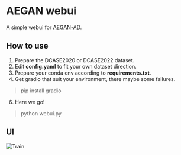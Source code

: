 # AEGAN webui
A simple webui for [AEGAN-AD](https://github.com/jianganbai/AEGAN-AD).
## How to use
1. Prepare the DCASE2020 or DCASE2022 dataset.
2. Edit **config.yaml** to fit your own dataset direction.
3. Prepare your conda env according to **requirements.txt**.
4. Get gradio that suit your environment, there maybe some failures.
 >pip install gradio
6. Here we go!
 >python webui.py
## UI
![Train](/imgs/train)

